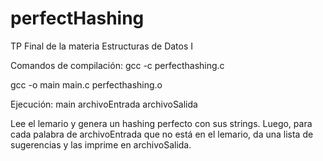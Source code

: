 # perfectHashing
TP Final de la materia Estructuras de Datos I

Comandos de compilación:
gcc -c perfecthashing.c

gcc -o main main.c perfecthashing.o

Ejecución:
main archivoEntrada archivoSalida

Lee el lemario y genera un hashing perfecto con sus strings. Luego, para cada palabra de archivoEntrada que no está en el lemario, da una lista de sugerencias y las imprime en archivoSalida.
